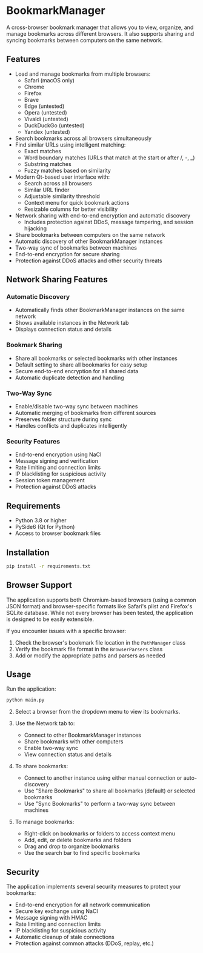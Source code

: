# BookmarkManager

A cross-browser bookmark manager that allows you to view, organize, and manage bookmarks across different browsers. It also supports sharing and syncing bookmarks between computers on the same network.

## Features
- Load and manage bookmarks from multiple browsers:
  - Safari (macOS only)
  - Chrome
  - Firefox
  - Brave
  - Edge (untested)
  - Opera (untested)
  - Vivaldi (untested)
  - DuckDuckGo (untested)
  - Yandex (untested)
- Search bookmarks across all browsers simultaneously
- Find similar URLs using intelligent matching:
  - Exact matches
  - Word boundary matches (URLs that match at the start or after /, -, _)
  - Substring matches
  - Fuzzy matches based on similarity
- Modern Qt-based user interface with:
  - Search across all browsers
  - Similar URL finder
  - Adjustable similarity threshold
  - Context menu for quick bookmark actions
  - Resizable columns for better visibility
- Network sharing with end-to-end encryption and automatic discovery
  - Includes protection against DDoS, message tampering, and session hijacking
- Share bookmarks between computers on the same network
- Automatic discovery of other BookmarkManager instances
- Two-way sync of bookmarks between machines
- End-to-end encryption for secure sharing
- Protection against DDoS attacks and other security threats

## Network Sharing Features

### Automatic Discovery
- Automatically finds other BookmarkManager instances on the same network
- Shows available instances in the Network tab
- Displays connection status and details

### Bookmark Sharing
- Share all bookmarks or selected bookmarks with other instances
- Default setting to share all bookmarks for easy setup
- Secure end-to-end encryption for all shared data
- Automatic duplicate detection and handling

### Two-Way Sync
- Enable/disable two-way sync between machines
- Automatic merging of bookmarks from different sources
- Preserves folder structure during sync
- Handles conflicts and duplicates intelligently

### Security Features
- End-to-end encryption using NaCl
- Message signing and verification
- Rate limiting and connection limits
- IP blacklisting for suspicious activity
- Session token management
- Protection against DDoS attacks

## Requirements
- Python 3.8 or higher
- PySide6 (Qt for Python)
- Access to browser bookmark files

## Installation
```bash
pip install -r requirements.txt
```

## Browser Support
The application supports both Chromium-based browsers (using a common JSON format) and browser-specific formats like Safari's plist and Firefox's SQLite database. While not every browser has been tested, the application is designed to be easily extensible.

If you encounter issues with a specific browser:
1. Check the browser's bookmark file location in the `PathManager` class
2. Verify the bookmark file format in the `BrowserParsers` class
3. Add or modify the appropriate paths and parsers as needed

## Usage
Run the application:
```bash
python main.py
```

2. Select a browser from the dropdown menu to view its bookmarks.

3. Use the Network tab to:
   - Connect to other BookmarkManager instances
   - Share bookmarks with other computers
   - Enable two-way sync
   - View connection status and details

4. To share bookmarks:
   - Connect to another instance using either manual connection or auto-discovery
   - Use "Share Bookmarks" to share all bookmarks (default) or selected bookmarks
   - Use "Sync Bookmarks" to perform a two-way sync between machines

5. To manage bookmarks:
   - Right-click on bookmarks or folders to access context menu
   - Add, edit, or delete bookmarks and folders
   - Drag and drop to organize bookmarks
   - Use the search bar to find specific bookmarks

## Security

The application implements several security measures to protect your bookmarks:

- End-to-end encryption for all network communication
- Secure key exchange using NaCl
- Message signing with HMAC
- Rate limiting and connection limits
- IP blacklisting for suspicious activity
- Automatic cleanup of stale connections
- Protection against common attacks (DDoS, replay, etc.)


